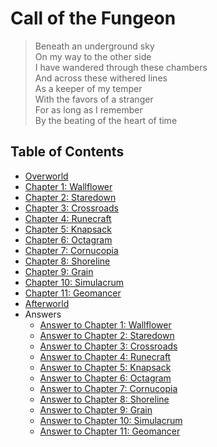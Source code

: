 # Call of the Fungeon

> Beneath an underground sky<br>
> On my way to the other side<br>
> I have wandered through these chambers<br>
> And across these withered lines<br>
> As a keeper of my temper<br>
> With the favors of a stranger<br>
> For as long as I remember<br>
> By the beating of the heart of time


## Table of Contents

- [Overworld](sections/overworld.md)
- [Chapter 1: Wallflower](sections/wallflower.md)
- [Chapter 2: Staredown](sections/staredown.md)
- [Chapter 3: Crossroads](sections/crossroads.md)
- [Chapter 4: Runecraft](sections/runecraft.md)
- [Chapter 5: Knapsack](sections/knapsack.md)
- [Chapter 6: Octagram](sections/octagram.md)
- [Chapter 7: Cornucopia](sections/cornucopia.md)
- [Chapter 8: Shoreline](sections/shoreline.md)
- [Chapter 9: Grain](sections/grain.md)
- [Chapter 10: Simulacrum](sections/simulacrum.md)
- [Chapter 11: Geomancer](sections/geomancer.md)
- [Afterworld](sections/afterworld.md)
- Answers
  - [Answer to Chapter 1: Wallflower](sections/answers/wallflower.md)
  - [Answer to Chapter 2: Staredown](sections/answers/staredown.md)
  - [Answer to Chapter 3: Crossroads](sections/answers/crossroads.md)
  - [Answer to Chapter 4: Runecraft](sections/answers/runecraft.md)
  - [Answer to Chapter 5: Knapsack](sections/answers/knapsack.md)
  - [Answer to Chapter 6: Octagram](sections/answers/octagram.md)
  - [Answer to Chapter 7: Cornucopia](sections/answers/cornucopia.md)
  - [Answer to Chapter 8: Shoreline](sections/answers/shoreline.md)
  - [Answer to Chapter 9: Grain](sections/answers/grain.md)
  - [Answer to Chapter 10: Simulacrum](sections/answers/simulacrum.md)
  - [Answer to Chapter 11: Geomancer](sections/answers/geomancer.md)
